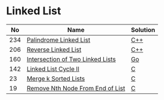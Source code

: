 # Linked List
| No | Name | Solution |
| -- | -- | -- |
234 | [Palindrome Linked List](https://leetcode.cn/problems/Palindrome-Linked-List) | [C++](../.././src/solutions/data%20structures/Palindrome%20Linked%20List/linked-list.cc)
206 | [Reverse Linked List](https://leetcode.cn/problems/Reverse-Linked-List) | [C++](../.././src/solutions/data%20structures/Reverse%20Linked%20List/linked-list.cc)
160 | [Intersection of Two Linked Lists](https://leetcode.cn/problems/Intersection-of-Two-Linked-Lists) | [Go](../.././src/solutions/data%20structures/Intersection%20of%20Two%20Linked%20Lists/linked-list.go)
142 | [Linked List Cycle II](https://leetcode.cn/problems/Linked-List-Cycle-II) | [C](../.././src/solutions/data%20structures/Linked%20List%20Cycle%20II/linked-list.c)
23 | [Merge k Sorted Lists](https://leetcode.cn/problems/Merge-k-Sorted-Lists) | [C](../.././src/solutions/data%20structures/Merge%20k%20Sorted%20Lists/linked-list.c)
19 | [Remove Nth Node From End of List](https://leetcode.cn/problems/Remove-Nth-Node-From-End-of-List) | [C](../.././src/solutions/data%20structures/Remove%20Nth%20Node%20From%20End%20of%20List/linked-list.c)

